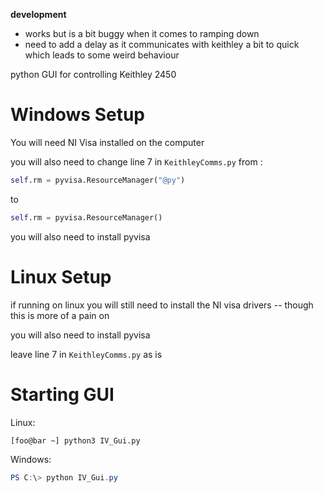**development**
- works but is a bit buggy when it comes to ramping down
- need to add a delay as it communicates with keithley a bit to quick which leads to some weird behaviour 

python GUI for controlling Keithley 2450


# Windows Setup
You will need NI Visa installed on the computer 

you will also need to change line 7 in `KeithleyComms.py` from :

~~~python
self.rm = pyvisa.ResourceManager("@py")
~~~

to 

~~~python
self.rm = pyvisa.ResourceManager()
~~~


you will also need to install pyvisa 


# Linux Setup 

if running on linux you will still need to install the NI visa drivers  -- though this is more of a pain on  

you will also need to install pyvisa 

leave line 7 in `KeithleyComms.py` as is 

# Starting GUI

Linux:
~~~console
[foo@bar ~] python3 IV_Gui.py
~~~

Windows:
~~~powershell
PS C:\> python IV_Gui.py
~~~



